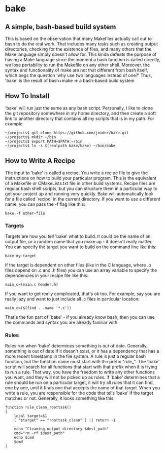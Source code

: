 # bake
## A simple, bash-based build system
This is based on the observation that many Makefiles actually call out to bash
to do the real work. That includes many tasks such as creating output directories,
checking for the existence of files, and many others that the Make language
simply doesn't allow for. This kinda defeats the purpose of having a Make language
since the moment a bash function is called directly, we lose portability to run
the Makefile on any other shell.
Moreover, the syntax and functionality of make are not that different from bash
itself, which begs the question 'why use two languages instead of one?'
Thus, 'bake' is the result of bash+make => a bash-based build system

## How To Install
'bake' will run just the same as any bash script. Personally, I like to clone
the git repository somewhere in my home directory, and then create a soft link
to another directory that contains all my scripts that is in my path. For
example:

```
~/projects$ git clone https://github.com/jnider/bake.git
~/projects$ mkdir ~/bin
~/projects$ export PATH=$PATH:~/bin
~/projects$ ln -s $(realpath bake/bake) ~/bin/bake
```

## How to Write A Recipe
The input to 'bake' is called a recipe. You write a recipe file to give the
instructions on how to build your particular program. This is the equivalent of
a Makefile or CMakeLists.txt file in other build systems.
Recipe files are regular bash shell scripts, but you can structure them in a
particular way to get your project up and running very quickly.
Bake will automatically look for a file called 'recipe' in the current directory.
If you want to use a different name, you can pass the -f flag like this:
```
bake -f other-file
```

### Targets
Targets are how you tell 'bake' what to build. It could be the name of an output
file, or a random name that you make up - it doesn't really matter. You can
specify the target you want to build on the command line like this:
```
bake my-target
```
If the target is dependent on other files (like in the C language, where .o
files depend on .c and .h files) you can use an array variable to specify the
dependencies in your recipe file like this:
```
main_o=(main.c header.h)
```
If you want to get really complicated, that's ok too. For example, say you are
really lazy and want to just include all .c files in particular location:
```
main_o=($(find . -name '*.c'))
```
That's the fun part of 'bake' - if you already know bash, then you can use the
commands and syntax you are already familiar with.

### Rules
Rules run when 'bake' determines something is out of date. Generally, something
is out of date if it doesn't exist, or it has a dependency that has a more
recent timestamp in the file system. A rule is just a regular bash function,
but the function name must start with the prefix "rule_". The 'bake' script will
search for all functions that start with that prefix when it is trying to run
a rule. That way, you have the freedom to write any other functions you want,
and they will not be picked up as rules.
If 'bake' determines that a rule should be run on a particular target, it will
try all rules that it can find, one by one, until it finds one that accepts the
name of that target. When you write a rule, you are responsible for the code that
tells 'bake' if the target matches or not. Generally, it looks something like this:
```
function rule_clean_roottask()
{
	local target=$1
	[ "$target" == "roottask_clean" ] || return -1

	echo "Cleaning output directory $dest_path"
	cmd="rm -rf $dest_path"
	echo $cmd
	$cmd
}
```

